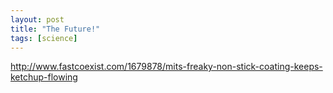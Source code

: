 ```yaml
---
layout: post
title: "The Future!"
tags: [science]
---
```


http://www.fastcoexist.com/1679878/mits-freaky-non-stick-coating-keeps-ketchup-flowing